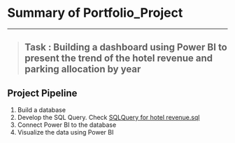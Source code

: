 # Summary of Portfolio_Project
---
>## Task : Building a dashboard using Power BI to present the trend of the hotel revenue and parking allocation by year

## Project Pipeline

1. Build a database
2. Develop the SQL Query. Check [SQLQuery for hotel revenue.sql](https://github.com/Samia1990/Portfolio_Project-2-on-Data-Analysis-/blob/main/SQLQuery%20for%20hotel%20revenue.sql)
3. Connect Power BI to the database
4. Visualize the data using Power BI
